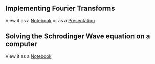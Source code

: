 ## Implementing Fourier Transforms
View it as a [Notebook](https://nbviewer.jupyter.org/github/deadbeatfour/notebooks/blob/master/fourier_transforms.ipynb)
or as a [Presentation](https://nbviewer.jupyter.org/format/slides/github/deadbeatfour/notebooks/blob/master/fourier_transforms.ipynb#/)


## Solving the Schrodinger Wave equation on a computer

View it as a [Notebook](https://nbviewer.jupyter.org/github/deadbeatfour/notebooks/blob/master/swe_wavepacket.ipynb)